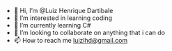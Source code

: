 - 👋 Hi, I’m @Luiz Henrique Dartibale
- 👀 I’m interested in learning coding
- 🌱 I’m currently learning C#
- 💞️ I’m looking to collaborate on anything that i can do
- 📫 How to reach me luizlhd@gmail.com

<!---
Dartibale/Dartibale is a ✨ special ✨ repository because its `README.md` (this file) appears on your GitHub profile.
You can click the Preview link to take a look at your changes.
--->
